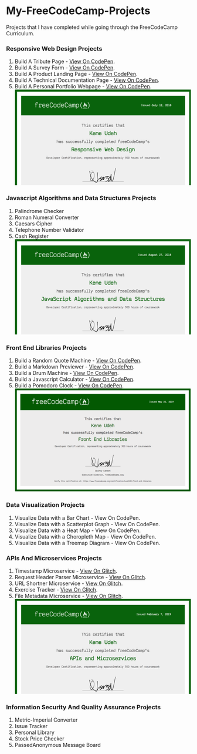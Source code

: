 # My-FreeCodeCamp-Projects
Projects that I have completed while going through the FreeCodeCamp Curriculum.

### Responsive Web Design Projects
   1. Build A Tribute Page - [View On CodePen](https://codepen.io/kudeh/full/mwrdNe/).
   2. Build A Survey Form - [View On CodePen](https://codepen.io/kudeh/full/wXgBrG/).
   3. Build A Product Landing Page - [View On CodePen](https://codepen.io/kudeh/full/mKWqQK/).
   4. Build A Technical Documentation Page - [View On CodePen](https://codepen.io/kudeh/full/gjYVLR/).
   5. Build A Personal Portfolio Webpage - [View On CodePen](https://codepen.io/kudeh/full/VWPvWX/).
   ![Alt text](/certifications/responsive-web-design.png?raw=true "Responsive Web Design Certification")


### Javascript Algorithms and Data Structures Projects
   1. Palindrome Checker
   2. Roman Numeral Converter
   3. Caesars Cipher
   4. Telephone Number Validator
   5. Cash Register
   ![Alt text](/certifications/javascript-algorithms-and-data-structures.png?raw=true "Javascript Algorithms and Data Structures Certification")


### Front End Libraries Projects
   1. Build a Random Quote Machine - [View On CodePen](https://codepen.io/kudeh/full/KGKVJo/).
   2. Build a Markdown Previewer - [View On CodePen](https://codepen.io/kudeh/full/rRxQrm).
   3. Build a Drum Machine - [View On CodePen](https://codepen.io/kudeh/full/rRzxGZ).
   4. Build a Javascript Calculator - [View On CodePen](https://codepen.io/kudeh/full/ZZbONd).
   5. Build a Pomodoro Clock - [View On CodePen](https://codepen.io/kudeh/full/YbLeBe).
   ![Alt text](/certifications/front-end-libraries.png?raw=true "Front End Libraries Certification")

### Data Visualization Projects
   1. Visualize Data with a Bar Chart - View On CodePen.
   2. Visualize Data with a Scatterplot Graph - View On CodePen.
   3. Visualize Data with a Heat Map - View On CodePen.
   4. Visualize Data with a Choropleth Map - View On CodePen.
   5. Visualize Data with a Treemap Diagram - View On CodePen.


### APIs And Microservices Projects
   1. Timestamp Microservice - [View On Glitch](https://cuddly-aardvark.glitch.me/).
   2. Request Header Parser Microservice - [View On Glitch](https://gainful-watcher.glitch.me/).
   3. URL Shortner Microservice - [View On Glitch](https://ancient-printer.glitch.me/).
   4. Exercise Tracker - [View On Glitch](https://uncovered-parakeet.glitch.me/).
   5. File Metadata Microservice - [View On Glitch](https://simple-aluminum.glitch.me/).
   ![Alt text](/certifications/api-and-microservices.png?raw=true "API and Microservices Certification")

### Information Security And Quality Assurance Projects
   1. Metric-Imperial Converter 
   2. Issue Tracker 
   3. Personal Library 
   4. Stock Price Checker 
   5. PassedAnonymous Message Board 
